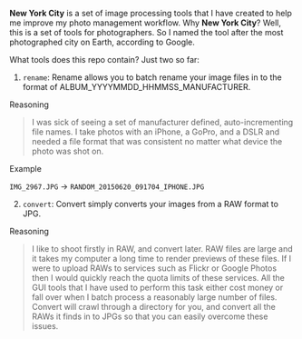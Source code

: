 __New York City__ is a set of image processing tools that I have created to help me improve my photo management workflow.
Why __New York City__? Well, this is a set of tools for photographers. So I named the tool after the most photographed city on Earth, according to Google.

What tools does this repo contain? Just two so far:

1. `rename`: Rename allows you to batch rename your image files in to the format of ALBUM_YYYYMMDD_HHMMSS_MANUFACTURER.

Reasoning
> I was sick of seeing a set of manufacturer defined, auto-incrementing file names.
> I take photos with an iPhone, a GoPro, and a DSLR and needed a file format that was consistent
> no matter what device the photo was shot on.

Example

`IMG_2967.JPG` -> `RANDOM_20150620_091704_IPHONE.JPG`

2. `convert`: Convert simply converts your images from a RAW format to JPG.

Reasoning
> I like to shoot firstly in RAW, and convert later. RAW files are large and it takes my computer a 
> long time to render previews of these files. If I were to upload RAWs to services such as Flickr or
> Google Photos then I would quickly reach the quota limits of these services.
> All the GUI tools that I have used to perform this task either cost money or fall over when I batch
> process a reasonably large number of files.
> Convert will crawl through a directory for you, and convert all the RAWs it finds in to JPGs so that you
> can easily overcome these issues.
